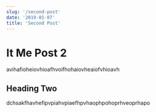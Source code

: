 ```yaml
---
slug: '/second-post'
date: '2019-01-07'
title: 'Second Post'
---
```


# It Me Post 2

avihafioheiovhioafhvoifhohaiovheaiofvhioavh

## Heading Two

dchsakfhavhefipvpiahvpiaefhpvhaophpohoprhveoprhapo
